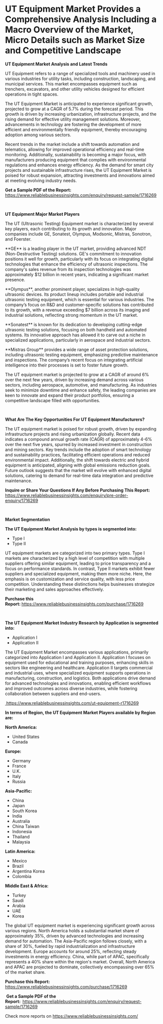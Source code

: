 <p><h1>UT Equipment Market Provides a Comprehensive Analysis Including a Macro Overview of the Market, Micro Details such as Market Size and Competitive Landscape</h1></p><p><strong>UT Equipment Market Analysis and Latest Trends</strong></p>
<p><p>UT Equipment refers to a range of specialized tools and machinery used in various industries for utility tasks, including construction, landscaping, and municipal services. This market encompasses equipment such as trenchers, excavators, and other utility vehicles designed for efficient operations in tight spaces.</p><p>The UT Equipment Market is anticipated to experience significant growth, projected to grow at a CAGR of 5.7% during the forecast period. This growth is driven by increasing urbanization, infrastructure projects, and the rising demand for effective utility management solutions. Moreover, advancements in technology are fostering the development of more efficient and environmentally friendly equipment, thereby encouraging adoption among various sectors.</p><p>Recent trends in the market include a shift towards automation and telematics, allowing for improved operational efficiency and real-time monitoring. Additionally, sustainability is becoming a major focus, with manufacturers producing equipment that complies with environmental regulations and enhances energy efficiency. As the demand for smart city projects and sustainable infrastructure rises, the UT Equipment Market is poised for robust expansion, attracting investments and innovations aimed at meeting evolving industry needs.</p></p>
<p><strong>Get a Sample PDF of the Report:&nbsp;</strong> <a href="https://www.reliablebusinessinsights.com/enquiry/request-sample/1716269?utm_campaign=57&utm_medium=2&utm_source=Github&utm_content=ia&utm_term=12012025&utm_id=ut-equipment">https://www.reliablebusinessinsights.com/enquiry/request-sample/1716269</a></p>
<p>&nbsp;</p>
<p><strong>UT Equipment Major Market Players</strong></p>
<p><p>The UT (Ultrasonic Testing) Equipment market is characterized by several key players, each contributing to its growth and innovation. Major companies include GE, Sonatest, Olympus, Modsonic, Mistras, Sonotron, and Foerster. </p><p>**GE** is a leading player in the UT market, providing advanced NDT (Non-Destructive Testing) solutions. GE's commitment to innovation positions it well for growth, particularly with its focus on integrating digital technologies that enhance the efficiency of ultrasonic inspections. The company's sales revenue from its inspection technologies was approximately $12 billion in recent years, indicating a significant market presence.</p><p>**Olympus**, another prominent player, specializes in high-quality ultrasonic devices. Its product lineup includes portable and industrial ultrasonic testing equipment, which is essential for various industries. The company’s focus on R&D and customer-specific solutions has contributed to its growth, with a revenue exceeding $7 billion across its imaging and industrial solutions, reflecting strong momentum in the UT market.</p><p>**Sonatest** is known for its dedication to developing cutting-edge ultrasonic testing solutions, focusing on both handheld and automated systems. Its innovative approach has allowed it to carve out a niche in specialized applications, particularly in aerospace and industrial sectors. </p><p>**Mistras Group** provides a wide range of asset protection solutions, including ultrasonic testing equipment, emphasizing predictive maintenance and inspections. The company’s recent focus on integrating artificial intelligence into their processes is set to foster future growth.</p><p>The UT equipment market is projected to grow at a CAGR of around 6% over the next few years, driven by increasing demand across various sectors, including aerospace, automotive, and manufacturing. As industries seek to minimize downtime and enhance safety, the leading companies are keen to innovate and expand their product portfolios, ensuring a competitive landscape filled with opportunities.</p></p>
<p>&nbsp;</p>
<p><strong>What Are The Key Opportunities For UT Equipment Manufacturers?</strong></p>
<p><p>The UT equipment market is poised for robust growth, driven by expanding infrastructure projects and rising urbanization globally. Recent data indicates a compound annual growth rate (CAGR) of approximately 4-6% over the next five years, spurred by increased investment in construction and mining sectors. Key trends include the adoption of smart technology and sustainability practices, facilitating efficient operations and reduced environmental impact. Additionally, the shift towards electric and hybrid equipment is anticipated, aligning with global emissions reduction goals. Future outlook suggests that the market will evolve with enhanced digital solutions, catering to demand for real-time data integration and predictive maintenance.</p></p>
<p><strong>Inquire or Share Your Questions If Any Before Purchasing This Report:</strong> <a href="https://www.reliablebusinessinsights.com/enquiry/pre-order-enquiry/1716269?utm_campaign=57&utm_medium=2&utm_source=Github&utm_content=ia&utm_term=12012025&utm_id=ut-equipment">https://www.reliablebusinessinsights.com/enquiry/pre-order-enquiry/1716269</a></p>
<p>&nbsp;</p>
<p><strong>Market Segmentation</strong></p>
<p><strong>The UT Equipment Market Analysis by types is segmented into:</strong></p>
<p><ul><li>Type I</li><li>Type II</li></ul></p>
<p><p>UT equipment markets are categorized into two primary types. Type I markets are characterized by a high level of competition with multiple suppliers offering similar equipment, leading to price transparency and a focus on performance standards. In contrast, Type II markets exhibit fewer suppliers and specialized equipment, making them more niche. Here, the emphasis is on customization and service quality, with less price competition. Understanding these distinctions helps businesses strategize their marketing and sales approaches effectively.</p></p>
<p><strong>Purchase this Report:&nbsp;</strong><a href="https://www.reliablebusinessinsights.com/purchase/1716269?utm_campaign=57&utm_medium=2&utm_source=Github&utm_content=ia&utm_term=12012025&utm_id=ut-equipment">https://www.reliablebusinessinsights.com/purchase/1716269</a></p>
<p>&nbsp;</p>
<p><strong>The UT Equipment Market Industry Research by Application is segmented into:</strong></p>
<p><ul><li>Application I</li><li>Application II</li></ul></p>
<p><p>The UT Equipment Market encompasses various applications, primarily categorized into Application I and Application II. Application I focuses on equipment used for educational and training purposes, enhancing skills in sectors like engineering and healthcare. Application II targets commercial and industrial uses, where specialized equipment supports operations in manufacturing, construction, and logistics. Both applications drive demand for advanced technologies and innovations, enabling efficient workflows and improved outcomes across diverse industries, while fostering collaboration between suppliers and end-users.</p></p>
<p><a href="https://www.reliablebusinessinsights.com/ut-equipment-r1716269?utm_campaign=57&utm_medium=2&utm_source=Github&utm_content=ia&utm_term=12012025&utm_id=ut-equipment">&nbsp;https://www.reliablebusinessinsights.com/ut-equipment-r1716269</a></p>
<p><strong>In terms of Region, the UT Equipment Market Players available by Region are:</strong></p>
<p>
    <p> <strong> North America: </strong>
        <ul>
            <li>United States</li>
            <li>Canada</li>
        </ul>
        </p> 
    <p> <strong> Europe: </strong>
        <ul>
            <li>Germany</li>
            <li>France</li>
            <li>U.K.</li>
            <li>Italy</li>
            <li>Russia</li>
        </ul>
        </p> 
    <p> <strong> Asia-Pacific: </strong>
        <ul>
            <li>China</li>
            <li>Japan</li>
            <li>South Korea</li>
            <li>India</li>
            <li>Australia</li>
            <li>China Taiwan</li>
            <li>Indonesia</li>
            <li>Thailand</li>
            <li>Malaysia</li>
        </ul>
        </p> 
    <p> <strong> Latin America: </strong>
        <ul>
            <li>Mexico</li>
            <li>Brazil</li>
            <li>Argentina Korea</li>
            <li>Colombia</li>
        </ul>
        </p> 
    <p> <strong> Middle East & Africa: </strong>
        <ul>
            <li>Turkey</li>
            <li>Saudi</li>
            <li>Arabia</li>
            <li>UAE</li>
            <li>Korea</li>
        </ul>
    </p>
    </p>
<p><p>The global UT equipment market is experiencing significant growth across various regions. North America holds a substantial market share of approximately 35%, driven by advanced technologies and increasing demand for automation. The Asia-Pacific region follows closely, with a share of 30%, fueled by rapid industrialization and infrastructure development. Europe accounts for around 25%, reflecting steady investments in energy efficiency. China, while part of APAC, specifically represents a 40% share within the region's market. Overall, North America and APAC are projected to dominate, collectively encompassing over 65% of the market share.</p></p>
<p><strong>Purchase this Report: </strong><a href="https://www.reliablebusinessinsights.com/purchase/1716269?utm_campaign=57&utm_medium=2&utm_source=Github&utm_content=ia&utm_term=12012025&utm_id=ut-equipment">https://www.reliablebusinessinsights.com/purchase/1716269</a></p>
<p>&nbsp;<strong>Get a Sample PDF of the Report:&nbsp;&nbsp;</strong><a href="https://www.reliablebusinessinsights.com/enquiry/request-sample/1716269?utm_campaign=57&utm_medium=2&utm_source=Github&utm_content=ia&utm_term=12012025&utm_id=ut-equipment">https://www.reliablebusinessinsights.com/enquiry/request-sample/1716269</a></p>
<p><strong></strong></p>
<p>Check more reports on <a href="https://www.reliablebusinessinsights.com/?utm_campaign=57&utm_medium=2&utm_source=Github&utm_content=ia&utm_term=12012025&utm_id=ut-equipment">https://www.reliablebusinessinsights.com/</a></p>